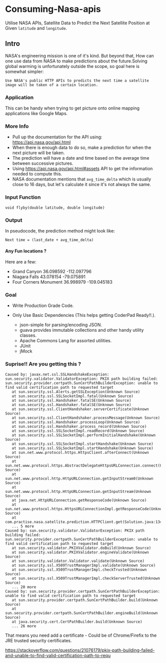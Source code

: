 # Consuming-Nasa-apis

Utilise NASA APIs, Satellite Data to Predict the Next Satellite Position at Given `latitude` and `longitude`.

## Intro 

NASA's engineering mission is one of it's kind. But beyond that, How can one use data from NASA to make 
predictions about the future.Solving global warming is unfortunately outside the scope, so goal here is 
somewhat simpler:

``` 
Use NASA's public HTTP APIs to predicts the next time a satellite image will be taken of a certain location.
```

### Application

This can be handy when trying to get picture onto online mapping applications like Google Maps.

### More Info

* Pull up the documentation for the API using: https://api.nasa.gov/api.html 
* When there is enough data to do so, make a prediction for when the next picture will be taken. 
* The prediction will have a date and time based on the average time between successive pictures. 
* Using  https://api.nasa.gov/api.html#assets API to get the information needed to compute this. 
* NASA documentation mentions that ``` avg_time_delta ``` which is usually close to 16 days, 
  but let's calculate it since it's not always the same.

### Input Function

``` void flyby(double latitude, double longitude) ```

### Output 

In pseudocode, the prediction method might look like:  

``` Next time = (last_date + avg_time_delta) ```

#### Any Fun locations ? 

Here are a few:

* Grand Canyon 36.098592 -112.097796 
* Niagara Falls 43.078154 -79.075891 
* Four Corners Monument 36.998979 -109.045183

### Goal

* Write Production Grade Code.
* Only Use Basic Dependencies (This helps getting CoderPad Ready!!.).

    * json-simple for parsing/encoding JSON.
    * guava provides immutable collections and other handy utility classes.
    * Apache Commons Lang for assorted utilities.
    * JUnit
    * jMock
    
 ### Suprise!! Are you getting this ?
 
 ```
 Caused by: javax.net.ssl.SSLHandshakeException: sun.security.validator.ValidatorException: PKIX path building failed: sun.security.provider.certpath.SunCertPathBuilderException: unable to find valid certification path to requested target
	at sun.security.ssl.Alerts.getSSLException(Unknown Source)
	at sun.security.ssl.SSLSocketImpl.fatal(Unknown Source)
	at sun.security.ssl.Handshaker.fatalSE(Unknown Source)
	at sun.security.ssl.Handshaker.fatalSE(Unknown Source)
	at sun.security.ssl.ClientHandshaker.serverCertificate(Unknown Source)
	at sun.security.ssl.ClientHandshaker.processMessage(Unknown Source)
	at sun.security.ssl.Handshaker.processLoop(Unknown Source)
	at sun.security.ssl.Handshaker.process_record(Unknown Source)
	at sun.security.ssl.SSLSocketImpl.readRecord(Unknown Source)
	at sun.security.ssl.SSLSocketImpl.performInitialHandshake(Unknown Source)
	at sun.security.ssl.SSLSocketImpl.startHandshake(Unknown Source)
	at sun.security.ssl.SSLSocketImpl.startHandshake(Unknown Source)
	at sun.net.www.protocol.https.HttpsClient.afterConnect(Unknown Source)
	at sun.net.www.protocol.https.AbstractDelegateHttpsURLConnection.connect(Unknown Source)
	at sun.net.www.protocol.http.HttpURLConnection.getInputStream0(Unknown Source)
	at sun.net.www.protocol.http.HttpURLConnection.getInputStream(Unknown Source)
	at java.net.HttpURLConnection.getResponseCode(Unknown Source)
	at sun.net.www.protocol.https.HttpsURLConnectionImpl.getResponseCode(Unknown Source)
	at com.practise.nasa.satellite.prediction.HTTPClient.get(Solution.java:134)
	... 5 more
Caused by: sun.security.validator.ValidatorException: PKIX path building failed: sun.security.provider.certpath.SunCertPathBuilderException: unable to find valid certification path to requested target
	at sun.security.validator.PKIXValidator.doBuild(Unknown Source)
	at sun.security.validator.PKIXValidator.engineValidate(Unknown Source)
	at sun.security.validator.Validator.validate(Unknown Source)
	at sun.security.ssl.X509TrustManagerImpl.validate(Unknown Source)
	at sun.security.ssl.X509TrustManagerImpl.checkTrusted(Unknown Source)
	at sun.security.ssl.X509TrustManagerImpl.checkServerTrusted(Unknown Source)
	... 20 more
Caused by: sun.security.provider.certpath.SunCertPathBuilderException: unable to find valid certification path to requested target
	at sun.security.provider.certpath.SunCertPathBuilder.build(Unknown Source)
	at sun.security.provider.certpath.SunCertPathBuilder.engineBuild(Unknown Source)
	at java.security.cert.CertPathBuilder.build(Unknown Source)
	... 26 more
```
That means you need add a certificate - Could be of Chrome/Firefix to the JRE trusted security certificates.

https://stackoverflow.com/questions/21076179/pkix-path-building-failed-and-unable-to-find-valid-certification-path-to-requ

